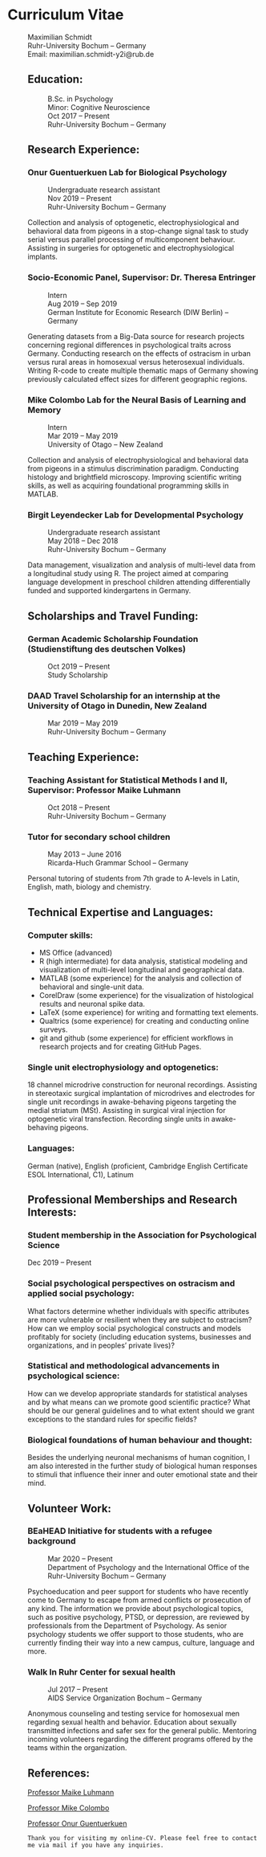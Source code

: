 
# Curriculum Vitae

<dd> Maximilian Schmidt<dd>
<dd>Ruhr-University Bochum – Germany<dd>
<dd>Email: maximilian.schmidt-y2i@rub.de<dd>

## Education:
<dl>
<dd>B.Sc. in Psychology</dd>
<dd>Minor: Cognitive Neuroscience</dd>
<dd>Oct 2017 – Present</dd>
<dd>Ruhr-University Bochum – Germany</dd>
</dl>

## Research Experience:

### Onur Guentuerkuen Lab for Biological Psychology
<dl>
<dd>Undergraduate research assistant<dd>
<dd>Nov 2019 – Present<dd> 
<dd>Ruhr-University Bochum – Germany<dd> 
</dl>
Collection and analysis of optogenetic, electrophysiological and behavioral data from pigeons in a stop-change signal task to study serial versus parallel processing of multicomponent behaviour. Assisting in surgeries for optogenetic and electrophysiological implants. 

### Socio-Economic Panel, Supervisor: Dr. Theresa Entringer
<dl>
<dd>Intern<dd>
<dd>Aug 2019 – Sep 2019<dd>
<dd>German Institute for Economic Research (DIW Berlin) – Germany<dd>
</dl>
Generating datasets from a Big-Data source for research projects concerning regional differences in psychological traits across Germany. Conducting research on the effects of ostracism in urban versus rural areas in homosexual versus heterosexual individuals. Writing R-code to create multiple thematic maps of Germany showing previously calculated effect sizes for different geographic regions.

### Mike Colombo Lab for the Neural Basis of Learning and Memory 
<dl>
<dd>Intern<dd>
<dd>Mar 2019 – May 2019<dd>
<dd>University of Otago – New Zealand<dd>
</dl>
Collection and analysis of electrophysiological and behavioral data from pigeons in a stimulus discrimination paradigm. Conducting histology and brightfield microscopy. Improving scientific writing skills, as well as acquiring foundational programming skills in MATLAB.

### Birgit Leyendecker Lab for Developmental Psychology
<dl>
<dd>Undergraduate research assistant<dd>
<dd>May 2018 – Dec 2018<dd>
<dd>Ruhr-University Bochum – Germany<dd>
</dl>
Data management, visualization and analysis of multi-level data from a longitudinal study using R. The project aimed at comparing language development in preschool children attending differentially funded and supported kindergartens in Germany.

## Scholarships and Travel Funding:

### German Academic Scholarship Foundation (Studienstiftung des deutschen Volkes)
<dl>
<dd>Oct 2019 – Present<dd>
<dd>Study Scholarship<dd>
</dl>

### DAAD Travel Scholarship for an internship at the University of Otago in Dunedin, New Zealand
<dl>
<dd>Mar 2019 – May 2019<dd>
<dd>Ruhr-University Bochum – Germany<dd>
</dl>

## Teaching Experience:

### Teaching Assistant for Statistical Methods I and II, Supervisor: Professor Maike Luhmann
<dl>
<dd>Oct 2018 – Present<dd>
<dd>Ruhr-University Bochum – Germany<dd>
</dl>

### Tutor for secondary school children
<dl>
<dd>May 2013 – June 2016<dd>
<dd>Ricarda-Huch Grammar School – Germany<dd>
</dl>
Personal tutoring of students from 7th grade to A-levels in Latin, English, math, biology and chemistry.

## Technical Expertise and Languages:

### Computer skills: 
*   MS Office (advanced)
*   R (high intermediate) for data analysis, statistical modeling and visualization of multi-level longitudinal and geographical data. 
*   MATLAB (some experience) for the analysis and collection of behavioral and single-unit data. 
*   CorelDraw (some experience) for the visualization of histological results and neuronal spike data. 
*   LaTeX (some experience) for writing and formatting text elements. 
*   Qualtrics (some experience) for creating and conducting online surveys.
*   git and github (some experience) for efficient workflows in research projects and for creating GitHub Pages.

### Single unit electrophysiology and optogenetics: 
18 channel microdrive construction for neuronal recordings. Assisting in stereotaxic surgical implantation of microdrives and electrodes for single unit recordings in awake-behaving pigeons targeting the medial striatum (MSt). Assisting in surgical viral injection for optogenetic viral transfection. Recording single units in awake-behaving pigeons.

### Languages: 
German (native), English (proficient, Cambridge English Certificate ESOL International, C1), Latinum

## Professional Memberships and Research Interests:

### Student membership in the Association for Psychological Science
Dec 2019 – Present 

### Social psychological perspectives on ostracism and applied social psychology: 
What factors determine whether individuals with specific attributes are more vulnerable or resilient when they are subject to ostracism? How can we employ social psychological constructs and models profitably for society (including education systems, businesses and organizations, and in peoples’ private lives)?

### Statistical and methodological advancements in psychological science: 
How can we develop appropriate standards for statistical analyses and by what means can we promote good scientific practice? What should be our general guidelines and to what extent should we grant exceptions to the standard rules for specific fields? 

### Biological foundations of human behaviour and thought: 
Besides the underlying neuronal mechanisms of human cognition, I am also interested in the further study of biological human responses to stimuli that influence their inner and outer emotional state and their mind.

## Volunteer Work:

### BEaHEAD Initiative for students with a refugee background
<dl>
<dd>Mar 2020 – Present<dd>
<dd>Department of Psychology and the International Office of the Ruhr-University Bochum – Germany<dd>
</dl>
Psychoeducation and peer support for students who have recently come to Germany to escape from armed conflicts or prosecution of any kind. The information we provide about psychological topics, such as positive psychology, PTSD, or depression, are reviewed by professionals from the Department of Psychology. As senior psychology students we offer support to those students, who are currently finding their way into a new campus, culture, language and more. 

### Walk In Ruhr Center for sexual health
<dl>
<dd>Jul 2017 – Present<dd>
<dd>AIDS Service Organization Bochum – Germany<dd>
</dl>
Anonymous counseling and testing service for homosexual men regarding sexual health and behavior. Education about sexually transmitted infections and safer sex for the general public. Mentoring incoming volunteers regarding the different programs offered by the teams within the organization.

## References:
[Professor Maike Luhmann](http://www.pml.psy.rub.de/personen/index.html)

[Professor Mike Colombo](https://www.otago.ac.nz/psychology/staff/mikecolombo.html) 

[Professor Onur Guentuerkuen](https://www.bio.psy.ruhr-uni-bochum.de/members.html)

```
Thank you for visiting my online-CV. Please feel free to contact me via mail if you have any inquiries.
```
